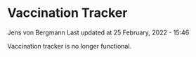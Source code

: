 Vaccination Tracker
================
Jens von Bergmann
Last updated at 25 February, 2022 - 15:46

Vaccination tracker is no longer functional.
